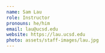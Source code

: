 ```yaml
---
name: Sam Lau
role: Instructor
pronouns: he/him
email: lau@ucsd.edu
website: https://lau.ucsd.edu
photo: assets/staff-images/lau.jpg
---
```

